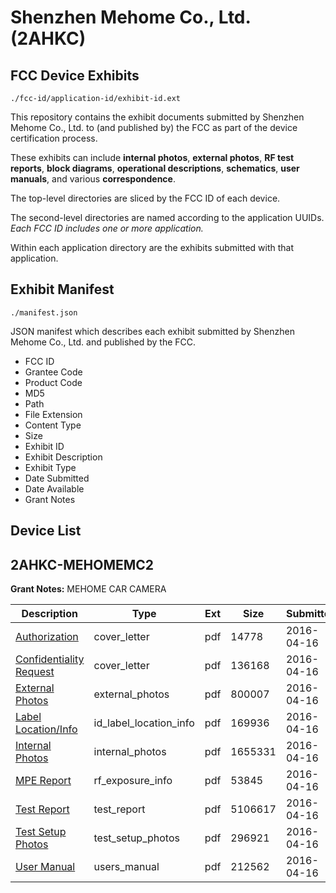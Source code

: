 # Shenzhen Mehome Co., Ltd. (2AHKC)
## FCC Device Exhibits

```
./fcc-id/application-id/exhibit-id.ext
```

This repository contains the exhibit documents submitted by Shenzhen Mehome Co., Ltd. to (and published by) the FCC as part of the device certification process.

These exhibits can include **internal photos**, **external photos**, **RF test reports**, **block diagrams**, **operational descriptions**, **schematics**, **user manuals**, and various **correspondence**.

The top-level directories are sliced by the FCC ID of each device.

The second-level directories are named according to the application UUIDs. *Each FCC ID includes one or more application.*

Within each application directory are the exhibits submitted with that application. 

## Exhibit Manifest

```
./manifest.json
```

JSON manifest which describes each exhibit submitted by Shenzhen Mehome Co., Ltd. and published by the FCC.

- FCC ID
- Grantee Code
- Product Code
- MD5
- Path
- File Extension
- Content Type
- Size
- Exhibit ID
- Exhibit Description
- Exhibit Type
- Date Submitted
- Date Available
- Grant Notes

## Device List
## 2AHKC-MEHOMEMC2
**Grant Notes:** MEHOME CAR CAMERA

| Description | Type | Ext | Size | Submitted | Available |
| ----------- | ---- | --- | ---- | --------- | --------- |
| [Authorization](2AHKC-MEHOMEMC2/993467cbf431b3d7a95a203beb367d4e/2960986.pdf) | cover_letter | pdf | 14778 | 2016-04-16 | 2016-04-16 |
| [Confidentiality Request](2AHKC-MEHOMEMC2/993467cbf431b3d7a95a203beb367d4e/2960987.pdf) | cover_letter | pdf | 136168 | 2016-04-16 | 2016-04-16 |
| [External Photos](2AHKC-MEHOMEMC2/993467cbf431b3d7a95a203beb367d4e/2960988.pdf) | external_photos | pdf | 800007 | 2016-04-16 | 2016-04-16 |
| [Label Location/Info](2AHKC-MEHOMEMC2/993467cbf431b3d7a95a203beb367d4e/2960990.pdf) | id_label_location_info | pdf | 169936 | 2016-04-16 | 2016-04-16 |
| [Internal Photos](2AHKC-MEHOMEMC2/993467cbf431b3d7a95a203beb367d4e/2960989.pdf) | internal_photos | pdf | 1655331 | 2016-04-16 | 2016-04-16 |
| [MPE Report](2AHKC-MEHOMEMC2/993467cbf431b3d7a95a203beb367d4e/2960994.pdf) | rf_exposure_info | pdf | 53845 | 2016-04-16 | 2016-04-16 |
| [Test Report](2AHKC-MEHOMEMC2/993467cbf431b3d7a95a203beb367d4e/2960993.pdf) | test_report | pdf | 5106617 | 2016-04-16 | 2016-04-16 |
| [Test Setup Photos](2AHKC-MEHOMEMC2/993467cbf431b3d7a95a203beb367d4e/2960991.pdf) | test_setup_photos | pdf | 296921 | 2016-04-16 | 2016-04-16 |
| [User Manual](2AHKC-MEHOMEMC2/993467cbf431b3d7a95a203beb367d4e/2960992.pdf) | users_manual | pdf | 212562 | 2016-04-16 | 2016-04-16 |
